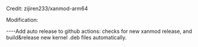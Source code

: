 Credit: zijiren233/xanmod-arm64

Modification:

  ----Add auto release to github actions: checks for new xanmod release, and build&release new kernel .deb files automatically.
